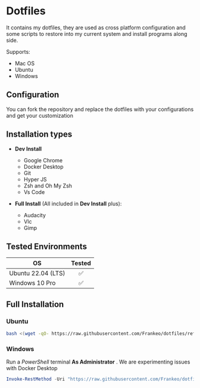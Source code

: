 # Dotfiles
It contains my dotfiles, they are used as cross platform configuration and some scripts to restore into my current system and install programs along side.

Supports:
  - Mac OS
  - Ubuntu
  - Windows

## Configuration
You can fork the repository and replace the dotfiles with your configurations and get your customization

## Installation types

- __Dev Install__
  * Google Chrome
  * Docker Desktop
  * Git
  * Hyper JS
  * Zsh and Oh My Zsh
  * Vs Code 

- __Full Install__ (All included in __Dev Install__ plus): 
  * Audacity
  * Vlc
  * Gimp

## Tested Environments

| OS                  | Tested |
| ------------------- |:------:|
| Ubuntu 22.04 (LTS)  | ✅     |
| Windows 10 Pro  | ✅     |


## Full Installation

### Ubuntu

```bash
bash <(wget -qO- https://raw.githubusercontent.com/Frankeo/dotfiles/refs/heads/main/installations/ubuntu-full.sh)
```

### Windows
Run a _PowerShell_ terminal **As Administrator** . We are experimenting issues with Docker Desktop
```powershell
Invoke-RestMethod -Uri "https://raw.githubusercontent.com/Frankeo/dotfiles/refs/heads/main/installations/windows-full.ps1" | Invoke-Expression
```